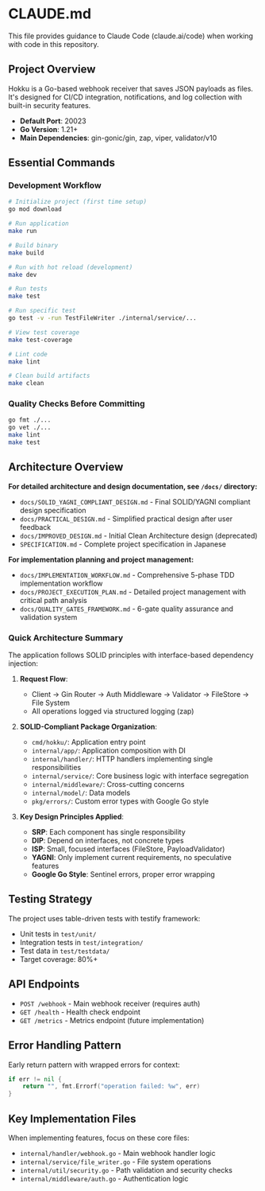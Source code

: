 # CLAUDE.md

This file provides guidance to Claude Code (claude.ai/code) when working with code in this repository.

## Project Overview

Hokku is a Go-based webhook receiver that saves JSON payloads as files. It's designed for CI/CD integration, notifications, and log collection with built-in security features.

- **Default Port**: 20023
- **Go Version**: 1.21+
- **Main Dependencies**: gin-gonic/gin, zap, viper, validator/v10

## Essential Commands

### Development Workflow
```bash
# Initialize project (first time setup)
go mod download

# Run application
make run

# Build binary
make build

# Run with hot reload (development)
make dev

# Run tests
make test

# Run specific test
go test -v -run TestFileWriter ./internal/service/...

# View test coverage
make test-coverage

# Lint code
make lint

# Clean build artifacts
make clean
```

### Quality Checks Before Committing
```bash
go fmt ./...
go vet ./...
make lint
make test
```

## Architecture Overview

**For detailed architecture and design documentation, see `/docs/` directory:**

- `docs/SOLID_YAGNI_COMPLIANT_DESIGN.md` - Final SOLID/YAGNI compliant design specification
- `docs/PRACTICAL_DESIGN.md` - Simplified practical design after user feedback  
- `docs/IMPROVED_DESIGN.md` - Initial Clean Architecture design (deprecated)
- `SPECIFICATION.md` - Complete project specification in Japanese

**For implementation planning and project management:**

- `docs/IMPLEMENTATION_WORKFLOW.md` - Comprehensive 5-phase TDD implementation workflow
- `docs/PROJECT_EXECUTION_PLAN.md` - Detailed project management with critical path analysis
- `docs/QUALITY_GATES_FRAMEWORK.md` - 6-gate quality assurance and validation system

### Quick Architecture Summary

The application follows SOLID principles with interface-based dependency injection:

1. **Request Flow**: 
   - Client → Gin Router → Auth Middleware → Validator → FileStore → File System
   - All operations logged via structured logging (zap)

2. **SOLID-Compliant Package Organization**:
   - `cmd/hokku/`: Application entry point  
   - `internal/app/`: Application composition with DI
   - `internal/handler/`: HTTP handlers implementing single responsibilities
   - `internal/service/`: Core business logic with interface segregation
   - `internal/middleware/`: Cross-cutting concerns
   - `internal/model/`: Data models
   - `pkg/errors/`: Custom error types with Google Go style

3. **Key Design Principles Applied**:
   - **SRP**: Each component has single responsibility
   - **DIP**: Depend on interfaces, not concrete types
   - **ISP**: Small, focused interfaces (FileStore, PayloadValidator)
   - **YAGNI**: Only implement current requirements, no speculative features
   - **Google Go Style**: Sentinel errors, proper error wrapping

## Testing Strategy

The project uses table-driven tests with testify framework:

- Unit tests in `test/unit/`
- Integration tests in `test/integration/`
- Test data in `test/testdata/`
- Target coverage: 80%+

## API Endpoints

- `POST /webhook` - Main webhook receiver (requires auth)
- `GET /health` - Health check endpoint
- `GET /metrics` - Metrics endpoint (future implementation)

## Error Handling Pattern

Early return pattern with wrapped errors for context:
```go
if err != nil {
    return "", fmt.Errorf("operation failed: %w", err)
}
```

## Key Implementation Files

When implementing features, focus on these core files:
- `internal/handler/webhook.go` - Main webhook handler logic
- `internal/service/file_writer.go` - File system operations
- `internal/util/security.go` - Path validation and security checks
- `internal/middleware/auth.go` - Authentication logic